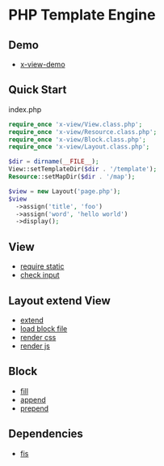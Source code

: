 PHP Template Engine
=======

## Demo

* [x-view-demo](https://github.com/fouber/x-view-demo)

## Quick Start

index.php

```php
require_once 'x-view/View.class.php';
require_once 'x-view/Resource.class.php';
require_once 'x-view/Block.class.php';
require_once 'x-view/Layout.class.php';

$dir = dirname(__FILE__);
View::setTemplateDir($dir . '/template');
Resource::setMapDir($dir . '/map');

$view = new Layout('page.php');
$view
  ->assign('title', 'foo')
  ->assign('word', 'hello world')
  ->display();
```

## View

* [require static](https://github.com/fouber/x-view-demo/blob/master/page.php#L3)
* [check input](https://github.com/fouber/x-view-demo/blob/master/layout.php#L5-L10)

## Layout extend View

* [extend](https://github.com/fouber/x-view-demo/blob/master/page.php#L5)
* [load block file](https://github.com/fouber/x-view-demo/blob/master/layout.php#L10)
* [render css](https://github.com/fouber/x-view-demo/blob/master/layout.php#L15)
* [render js](https://github.com/fouber/x-view-demo/blob/master/layout.php#L28)

## Block

* [fill](https://github.com/fouber/x-view-demo/blob/master/page.php#L15-L21)
* [append](https://github.com/fouber/x-view-demo/blob/master/page.php#L27-L29)
* [prepend](https://github.com/fouber/x-view-demo/blob/master/page.php#L23-L25)

## Dependencies

* [fis](https://github.com/fis-dev/fis)